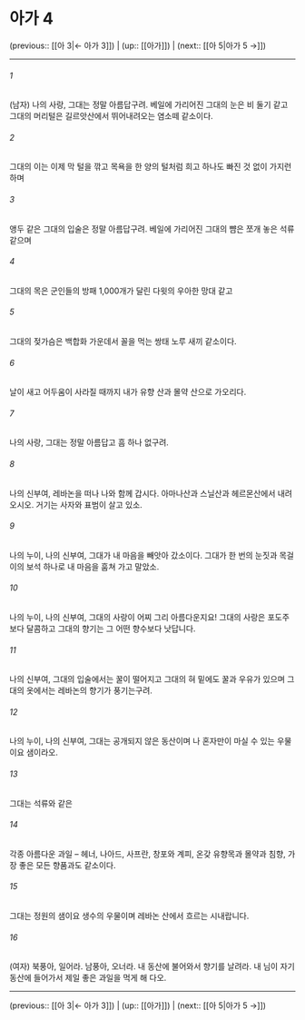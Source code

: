 # 아가 4

(previous:: [[아 3|← 아가 3]]) | (up:: [[아가]]) | (next:: [[아 5|아가 5 →]])

***




###### 1 

(남자) 나의 사랑, 그대는 정말 아름답구려. 베일에 가리어진 그대의 눈은 비 둘기 같고 그대의 머리털은 길르앗산에서 뛰어내려오는 염소떼 같소이다. 



###### 2 

그대의 이는 이제 막 털을 깎고 목욕을 한 양의 털처럼 희고 하나도 빠진 것 없이 가지런하며 



###### 3 

앵두 같은 그대의 입술은 정말 아름답구려. 베일에 가리어진 그대의 뺨은 쪼개 놓은 석류 같으며 



###### 4 

그대의 목은 군인들의 방패 1,000개가 달린 다윗의 우아한 망대 같고 



###### 5 

그대의 젖가슴은 백합화 가운데서 꼴을 먹는 쌍태 노루 새끼 같소이다. 



###### 6 

날이 새고 어두움이 사라질 때까지 내가 유향 산과 몰약 산으로 가오리다. 



###### 7 

나의 사랑, 그대는 정말 아름답고 흠 하나 없구려. 



###### 8 

나의 신부여, 레바논을 떠나 나와 함께 갑시다. 아마나산과 스닐산과 헤르몬산에서 내려오시오. 거기는 사자와 표범이 살고 있소. 



###### 9 

나의 누이, 나의 신부여, 그대가 내 마음을 빼앗아 갔소이다. 그대가 한 번의 눈짓과 목걸이의 보석 하나로 내 마음을 훔쳐 가고 말았소. 



###### 10 

나의 누이, 나의 신부여, 그대의 사랑이 어찌 그리 아름다운지요! 그대의 사랑은 포도주보다 달콤하고 그대의 향기는 그 어떤 향수보다 낫답니다. 



###### 11 

나의 신부여, 그대의 입술에서는 꿀이 떨어지고 그대의 혀 밑에도 꿀과 우유가 있으며 그대의 옷에서는 레바논의 향기가 풍기는구려. 



###### 12 

나의 누이, 나의 신부여, 그대는 공개되지 않은 동산이며 나 혼자만이 마실 수 있는 우물이요 샘이라오. 



###### 13 

그대는 석류와 같은 



###### 14 

각종 아름다운 과일 – 헤너, 나아드, 사프란, 창포와 계피, 온갖 유향목과 몰약과 침향, 가장 좋은 모든 향품과도 같소이다. 



###### 15 

그대는 정원의 샘이요 생수의 우물이며 레바논 산에서 흐르는 시내랍니다. 



###### 16 

(여자) 북풍아, 일어라. 남풍아, 오너라. 내 동산에 불어와서 향기를 날려라. 내 님이 자기 동산에 들어가서 제일 좋은 과일을 먹게 해 다오.

***

(previous:: [[아 3|← 아가 3]]) | (up:: [[아가]]) | (next:: [[아 5|아가 5 →]])
